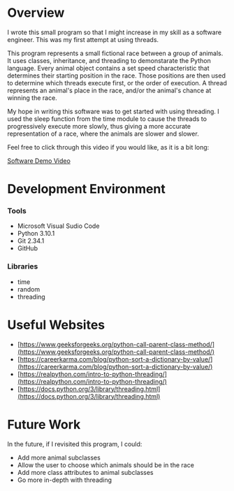 # Overview

I wrote this small program so that I might increase in my skill as a software engineer. This was my first attempt at using threads. 

This program represents a small fictional race between a group of animals. It uses classes, inheritance, and threading to demonstarate the Python language. 
Every animal object contains a set speed characteristic that determines their starting position in the race. Those positions are then used to determine which threads
execute first, or the order of execution. A thread represents an animal's place in the race, and/or the animal's chance at winning the race.

My hope in writing this software was to get started with using threading. I used the sleep function from the time module to cause the threads to progressively execute more slowly, thus giving a more accurate representation of a race, where the animals are slower and slower.


Feel free to click through this video if you would like, as it is a bit long:

[Software Demo Video](https://youtu.be/9JNOW0TMqAs)


# Development Environment
### Tools
* Microsoft Visual Sudio Code
* Python 3.10.1
* Git 2.34.1
* GitHub

### Libraries
* time
* random 
* threading

# Useful Websites

* [https://www.geeksforgeeks.org/python-call-parent-class-method/](https://www.geeksforgeeks.org/python-call-parent-class-method/)
* [https://careerkarma.com/blog/python-sort-a-dictionary-by-value/](https://careerkarma.com/blog/python-sort-a-dictionary-by-value/)
* [https://realpython.com/intro-to-python-threading/](https://realpython.com/intro-to-python-threading/)
* [https://docs.python.org/3/library/threading.html](https://docs.python.org/3/library/threading.html)

# Future Work
In the future, if I revisited this program, I could:
* Add more animal subclasses
* Allow the user to choose which animals should be in the race
* Add more class attributes to animal subclasses
* Go more in-depth with threading
